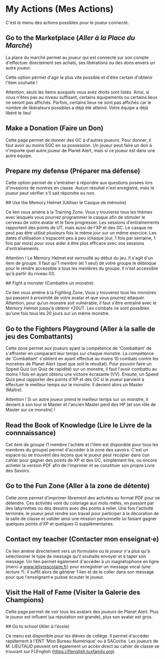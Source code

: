 # My Actions (Mes Actions)

C'est le menu des actions possibles pour le joueur connecté.

## Go to the Marketplace (*Aller à la Place du Marché*)

La place du marché permet au joueur qui est connecté sur son compte d'effectuer directement ses achats, ses libérations ou des dons envers un autre joueur.

Cette option permet d'agir le plus vite possible et d'être certain d'obtenir l'item souhaité !

Attention, seuls les items auxquels vous avez droits sont listés. Ainsi, si vous n'êtes pas au niveau suffisant, certains équipements ou certains lieux ne seront pas affichés. Parfois, certains lieux ne sont pas affichés car le nombre de libérateurs possibles a déjà été atteind. Votre équipe a déjà libéré le lieu!

## Make a Donation (Faire un Don)

Cette page permet de donner des GC à d'autres joueurs. Pour donner, il faut avoir au moins 5GC en sa possession. Un joueur peut faire un don à n'importe quel autre joueur de Planet Alert, mais si ce joueur est dans une autre équipe.

## Prepare my defense (Préparer ma défense)

Cette option permet de s'entraîner à répondre aux questions posées lors d'invasions de montres en classe. Aucun résultat n'est enregistré, mais le joueur peut vérifier s'il sait répondre ou non.

## Use the Memory Helmet (Utiliser le Casque de mémoire)

Ce lien vous amène à la Training Zone. Vous y trouverez tous les thèmes avec lesquels vous pourrez programmer le casque afin de stimuler le cerveau de votre avatar et le faire progresser. Les sessions d'entraînements rapportent des points de UT, mais aussi de l'XP et des GC. Le casque ne peut pas être utilisé plusieurs fois le même jour sur un même exercice. Les dates d'utilisation s'espacent peu à peu (chaque jour, 1 fois par semaine, 1 fois par mois) pour vous aider à être plus efficace avec vos sessions d'entraînements.

Attention ! Le Memory Helmet est verrouillé au début du jeu. Il s'agit d'un item de groupe. Il faut qu'1 membre (et 1 seul) de votre groupe le débloque pour le rendre accessible à tous les membres du groupe. Il n'est accessible qu'à partir du niveau 03.  

## Fight a monster (Combattre un monstre)

Ce lien vous amène à la Fighting Zone. Vous y trouverez tous les monstres qui passent à proximité de votre avatar et que vous pourrez attaquer. Attention, pour qu'un monstre soit vulnérable, il faut s'être entraîné avec le Memory Helmet jusqu'à obtenir +20UT. Les combats ne sont possibles qu'une fois tous les 20 jours sur un même monstre.

## Go to the Fighters Playground (Aller à la salle de jeu des Combattants)

Cette zone permet aux joueurs ayant la compétence de 'Combattant' de s'affronter en comparant leur temps sur chaque monstre. La compétence de 'Combattant' s'obtient en ayant effectué au moins 10 combats contre les monstres de Planet Alert (quel que soit le résultat). Pour pouvoir faire un Spped Quiz (un Quiz de rapidité) sur un monstre, il faut l'avoir combattu au moins 1 fois en ayant obtenu une victoire écrasante (VV). Ensuite, un Speed Quiz peut rapporter des points d'XP et des GC si le joueur parvient à effectuer le meilleur temps sur le monstre. Il devient alors un Master (Maître).

Attention ! Si un autre joueur prend le meilleur temps sur un monstre, il devient à son tour le Master et l'ancien Master perd des HP (et son rôle de Master sur ce monstre) !

## Read the Book of Knowledge (Lire le Livre de la connnaissance)

Cet item de groupe (1 membre l'achète et l'item est disponible pour tous les membres du groupe) permet d'accéder à la zone des savoirs. C'est un espace où se trouvent des leçons que le joueur peut recopier dans con cahier pour gagner des points de XP et des GC, simplement lire, ou encore acheter la version PDF afin de l'imprimer et se constituer son propre Livre des Savoirs.

## Go to the Fun Zone (Aller à la zone de détente)

Cette zone permet d'imprimer librement des activités au format PDF pour se détendre. Ces activités vont du coloriage aux mots mélés, en passant par des labyrinthes ou des dessins avec des points à relier. Une fois l'activité terminée, le joueur peut rendre son travail pour participer à la décoration de la salle de classe et valider ainsi une mission personnelle lui faisant gagner quelques points d'XP et quelques G supplémentaires.

## Contact my teacher (Contacter mon enseignat·e)

Ce lien amène directement vers un formulaire où le joueur n'a plus qu'à selectionner le type de message qu'il souhaite envoyer et à taper son message. Un lien permet également d'accéder à un magnétophone en ligne (merci a www.lelivrescolaire.fr) pour enregistrer un message vocal (une lecture ?). Il suffit alors de générer 1 lien et de le coller dans son message pour que l'enseignant·e puisse écouter le joueur.

## Visit the Hall of Fame (Visiter la Galerie des Champions)

Cette page permet de voir tous les avatars des joueurs de Planet Alert. Plus le joueur est influent (sa réputation est grande), plus son avatar est gros.

## Go to school (Aller à l'école)

Ce menu est disponible pour les élèves de collège. Il permet d'accéder rapidement à l'ENT 'Mon Bureau Numérique' ou à SACoche. Les joueurs de M. LIEUTAUD peuvent ont également un accès direct au cahier de classe se trouvant sur FLEnglish (https://flenglish.tuxfamily.org).
